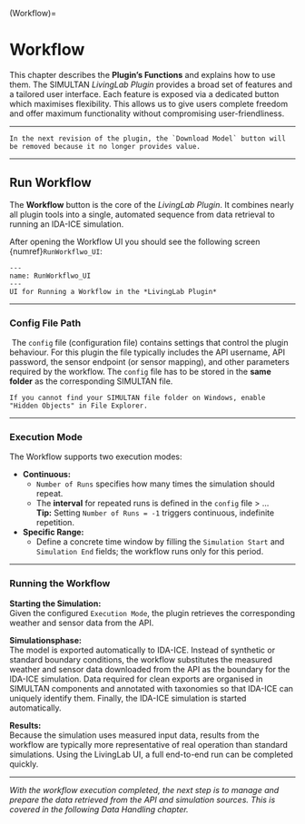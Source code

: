 (Workflow)=

# Workflow

This chapter describes the **Plugin’s Functions** and explains how to use them. The SIMULTAN *LivingLab Plugin* provides a broad set of features and a tailored user interface. Each feature is exposed via a dedicated button which maximises flexibility. This allows us to give users complete freedom and offer maximum functionality without compromising user-friendliness.

---

```{warning}
In the next revision of the plugin, the `Download Model` button will be removed because it no longer provides value.
``` 

---

## Run Workflow 

The **Workflow** button is the core of the *LivingLab Plugin*. It combines nearly all plugin tools into a single, automated sequence from data retrieval to running an IDA-ICE simulation.

After opening the Workflow UI you should see the following screen {numref}`RunWorkflwo_UI`:

```{figure} img/RunWorkflow_UI.png
---
name: RunWorkflwo_UI
---
UI for Running a Workflow in the *LivingLab Plugin*
```

---

### Config File Path

 The `config` file (configuration file) contains settings that control the plugin behaviour. For this plugin the file typically includes the API username, API password, the sensor endpoint (or sensor mapping), and other parameters required by the workflow. The `config` file has to be stored in the **same folder** as the corresponding SIMULTAN file.


```{Tip}
If you cannot find your SIMULTAN file folder on Windows, enable "Hidden Objects" in File Explorer.
```

---

### Execution Mode

The Workflow supports two execution modes:
- **Continuous:**  
  - `Number of Runs` specifies how many times the simulation should repeat.   
  - The **interval** for repeated runs is defined in the `config` file > ...<!-- Information von Zsombor wo Intervall im config File definiert wurde-->   
**Tip:** Setting `Number of Runs = -1` triggers continuous, indefinite repetition.
- **Specific Range:**   
  - Define a concrete time window by filling the `Simulation Start` and `Simulation End` fields; the workflow runs only for this period.
<!-- ⚠️ Vorschlag: Dokumentieren Sie genau, welcher .config-Schlüssel das Intervall definiert (Name, Einheiten), und geben Sie eine Parameterbeschreibung an (z. B. Millisekunden, Sekunden, Minuten). -->

---

### Running the Workflow

**Starting the Simulation:**  
Given the configured `Execution Mode`, the plugin retrieves the corresponding weather and sensor data from the API.

**Simulationsphase:**   
The model is exported automatically to IDA-ICE. Instead of synthetic or standard boundary conditions, the workflow substitutes the measured weather and sensor data downloaded from the API as the boundary for the IDA-ICE simulation. Data required for clean exports are organised in SIMULTAN components and annotated with taxonomies so that IDA-ICE can uniquely identify them. Finally, the IDA-ICE simulation is started automatically.

**Results:**   
Because the simulation uses measured input data, results from the workflow are typically more representative of real operation than standard simulations. Using the LivingLab UI, a full end-to-end run can be completed quickly.

---

*With the workflow execution completed, the next step is to manage and prepare the data retrieved from the API and simulation sources. This is covered in the following Data Handling chapter.*